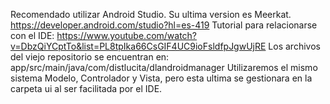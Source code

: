 Recomendado utilizar Android Studio. Su ultima version es Meerkat.
https://developer.android.com/studio?hl=es-419
Tutorial para relacionarse con el IDE:
https://www.youtube.com/watch?v=DbzQiYCptTo&list=PL8tpIka66CsGIF4UC9ioFsldfpJgwUjRE
Los archivos del viejo repositorio se encuentran en:
app/src/main/java/com/distlucita/dlandroidmanager
Utilizaremos el mismo sistema Modelo, Controlador y Vista, pero esta ultima se gestionara en
la carpeta ui al ser facilitada por el IDE.
